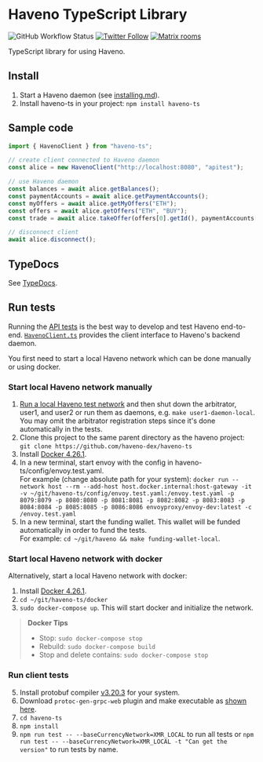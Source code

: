 # Haveno TypeScript Library

![GitHub Workflow Status](https://img.shields.io/github/actions/workflow/status/haveno-dex/haveno-ts/build.yml?branch=master)
[![Twitter Follow](https://img.shields.io/twitter/follow/HavenoDEX?style=social)](https://twitter.com/havenodex)
[![Matrix rooms](https://img.shields.io/badge/Matrix%20room-%23haveno-blue)](https://matrix.to/#/#haveno:monero.social)

TypeScript library for using Haveno.

## Install

1. Start a Haveno daemon (see [installing.md](https://github.com/haveno-dex/haveno/blob/master/docs/installing.md)).
2. Install haveno-ts in your project: `npm install haveno-ts`

## Sample code

```js
import { HavenoClient } from "haveno-ts";

// create client connected to Haveno daemon
const alice = new HavenoClient("http://localhost:8080", "apitest");

// use Haveno daemon
const balances = await alice.getBalances();
const paymentAccounts = await alice.getPaymentAccounts();
const myOffers = await alice.getMyOffers("ETH");
const offers = await alice.getOffers("ETH", "BUY");
const trade = await alice.takeOffer(offers[0].getId(), paymentAccounts[0].getId());

// disconnect client
await alice.disconnect();
```

## TypeDocs

See [TypeDocs](https://haveno-dex.github.io/haveno-ts/classes/HavenoClient.HavenoClient.html).

## Run tests

Running the [API tests](./src/HavenoClient.test.ts) is the best way to develop and test Haveno end-to-end. [`HavenoClient.ts`](./src/HavenoClient.ts) provides the client interface to Haveno's backend daemon.

You first need to start a local Haveno network which can be done manually or using docker.

### Start local Haveno network manually

1. [Run a local Haveno test network](https://github.com/haveno-dex/haveno/blob/master/docs/installing.md) and then shut down the arbitrator, user1, and user2 or run them as daemons, e.g. `make user1-daemon-local`. You may omit the arbitrator registration steps since it's done automatically in the tests.
2. Clone this project to the same parent directory as the haveno project: `git clone https://github.com/haveno-dex/haveno-ts`
3. Install [Docker 4.26.1](https://docs.docker.com/desktop/release-notes/#4261).
4. In a new terminal, start envoy with the config in haveno-ts/config/envoy.test.yaml.<br>For example (change absolute path for your system): `docker run --network host --rm --add-host host.docker.internal:host-gateway -it -v ~/git/haveno-ts/config/envoy.test.yaml:/envoy.test.yaml -p 8079:8079 -p 8080:8080 -p 8081:8081 -p 8082:8082 -p 8083:8083 -p 8084:8084 -p 8085:8085 -p 8086:8086 envoyproxy/envoy-dev:latest -c /envoy.test.yaml`
5. In a new terminal, start the funding wallet. This wallet will be funded automatically in order to fund the tests.<br>For example: `cd ~/git/haveno && make funding-wallet-local`.

### Start local Haveno network with docker

Alternatively, start a local Haveno network with docker:

1. Install [Docker 4.26.1](https://docs.docker.com/desktop/release-notes/#4261).
2. `cd ~/git/haveno-ts/docker`
3. `sudo docker-compose up`. This will start docker and initialize the network.

> **Docker Tips**
> * Stop: `sudo docker-compose stop`
> * Rebuild: `sudo docker-compose build`
> * Stop and delete contains: `sudo docker-compose stop`

### Run client tests

5. Install protobuf compiler [v3.20.3](https://github.com/protocolbuffers/protobuf/releases/tag/v3.20.3) for your system.
6. Download `protoc-gen-grpc-web` plugin and make executable as [shown here](https://github.com/grpc/grpc-web#code-generator-plugin).
7. `cd haveno-ts`
8. `npm install`
9. `npm run test -- --baseCurrencyNetwork=XMR_LOCAL` to run all tests or `npm run test -- --baseCurrencyNetwork=XMR_LOCAL -t "Can get the version"` to run tests by name.
